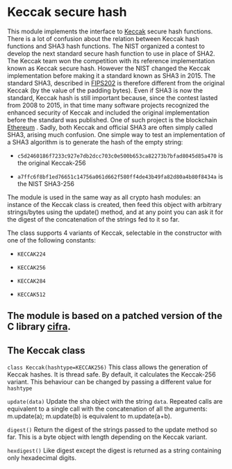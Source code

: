 <!-- module: keccak -->
# Keccak secure hash

This module implements the interface to [Keccak](https://keccak.team/index.html) secure hash functions.
There is a lot of confusion about the relation between Keccak hash functions and SHA3 hash functions.
The NIST organized a contest to develop the next standard secure hash function to use in place of SHA2. The Keccak team won the competition
with its reference implementation known as Keccak secure hash. However the NIST changed the Keccak implementation before making it a standard known as SHA3
in 2015. The standard SHA3, described in [FIPS202](http://nvlpubs.nist.gov/nistpubs/FIPS/NIST.FIPS.202.pdf) is therefore different from the original Keccak (by the value of the padding bytes). Even if SHA3 is now the standard, Keccak hash is still important because, since the contest lasted from 2008 to 2015, in that time many software projects recognized
the enhanced security of Keccak and included the original implementation before the standard was published. One of such project is the blockchain [Ethereum](https://en.wikipedia.org/wiki/Ethereum) . Sadly, both Keccak and official SHA3 are often simply called SHA3, arising much confusion. One simple way to test an implementation of a SHA3 algorithm is to
generate the hash of the empty string:


* `c5d2460186f7233c927e7db2dcc703c0e500b653ca82273b7bfad8045d85a470` is the original Keccak-256


* `a7ffc6f8bf1ed76651c14756a061d662f580ff4de43b49fa82d80a4b80f8434a` is the NIST SHA3-256

The module is used in the same way as all crypto hash modules: an instance of the Keccak class is
created, then feed this object with arbitrary strings/bytes using the update() method, and at any point you can ask it for the digest of the
concatenation of the strings fed to it so far.

The class supports 4 variants of Keccak, selectable in the constructor with one of the following constants:


* `KECCAK224`


* `KECCAK256`


* `KECCAK284`


* `KECCAK512`

## The module is based on a patched version of the C library [cifra](https://github.com/ctz/cifra).

## The Keccak class


`class Keccak(hashtype=KECCAK256)`
This class allows the generation of Keccak hashes. It is thread safe. By default, it calculates the Keccak-256 variant.
This behaviour can be changed by passing a different value for ```hashtype```


`update(data)`
Update the sha object with the string ```data```. Repeated calls are equivalent to a single call with the concatenation of all
the arguments: m.update(a); m.update(b) is equivalent to m.update(a+b).


`digest()`
Return the digest of the strings passed to the update method so far. This is a byte object with length depending on
the Keccak variant.


`hexdigest()`
Like digest except the digest is returned as a string containing only hexadecimal digits.
<!--stackedit_data:
eyJoaXN0b3J5IjpbNTQ4MTM0ODM4XX0=
-->